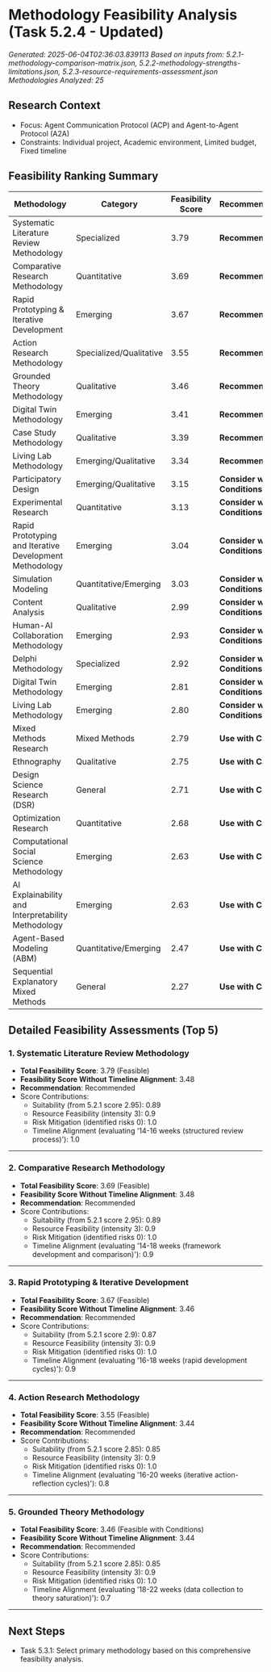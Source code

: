 # Methodology Feasibility Analysis (Task 5.2.4 - Updated)
*Generated: 2025-06-04T02:36:03.839113*
*Based on inputs from: 5.2.1-methodology-comparison-matrix.json, 5.2.2-methodology-strengths-limitations.json, 5.2.3-resource-requirements-assessment.json*
*Methodologies Analyzed: 25*

## Research Context
- Focus: Agent Communication Protocol (ACP) and Agent-to-Agent Protocol (A2A)
- Constraints: Individual project, Academic environment, Limited budget, Fixed timeline

## Feasibility Ranking Summary
| Methodology | Category | Feasibility Score | Recommendation |
|-------------|----------|-------------------|----------------|
| Systematic Literature Review Methodology | Specialized | 3.79 | **Recommended** |
| Comparative Research Methodology | Quantitative | 3.69 | **Recommended** |
| Rapid Prototyping & Iterative Development | Emerging | 3.67 | **Recommended** |
| Action Research Methodology | Specialized/Qualitative | 3.55 | **Recommended** |
| Grounded Theory Methodology | Qualitative | 3.46 | **Recommended** |
| Digital Twin Methodology | Emerging | 3.41 | **Recommended** |
| Case Study Methodology | Qualitative | 3.39 | **Recommended** |
| Living Lab Methodology | Emerging/Qualitative | 3.34 | **Recommended** |
| Participatory Design | Emerging/Qualitative | 3.15 | **Consider with Conditions** |
| Experimental Research | Quantitative | 3.13 | **Consider with Conditions** |
| Rapid Prototyping and Iterative Development Methodology | Emerging | 3.04 | **Consider with Conditions** |
| Simulation Modeling | Quantitative/Emerging | 3.03 | **Consider with Conditions** |
| Content Analysis | Qualitative | 2.99 | **Consider with Conditions** |
| Human-AI Collaboration Methodology | Emerging | 2.93 | **Consider with Conditions** |
| Delphi Methodology | Specialized | 2.92 | **Consider with Conditions** |
| Digital Twin Methodology | Emerging | 2.81 | **Consider with Conditions** |
| Living Lab Methodology | Emerging | 2.80 | **Consider with Conditions** |
| Mixed Methods Research | Mixed Methods | 2.79 | **Use with Caution** |
| Ethnography | Qualitative | 2.75 | **Use with Caution** |
| Design Science Research (DSR) | General | 2.71 | **Use with Caution** |
| Optimization Research | Quantitative | 2.68 | **Use with Caution** |
| Computational Social Science Methodology | Emerging | 2.63 | **Use with Caution** |
| AI Explainability and Interpretability Methodology | Emerging | 2.63 | **Use with Caution** |
| Agent-Based Modeling (ABM) | Quantitative/Emerging | 2.47 | **Use with Caution** |
| Sequential Explanatory Mixed Methods | General | 2.27 | **Use with Caution** |

## Detailed Feasibility Assessments (Top 5)
### 1. Systematic Literature Review Methodology
- **Total Feasibility Score**: 3.79 (Feasible)
- **Feasibility Score Without Timeline Alignment**: 3.48
- **Recommendation**: Recommended
- Score Contributions:
  - Suitability (from 5.2.1 score 2.95): 0.89
  - Resource Feasibility (intensity 3): 0.9
  - Risk Mitigation (identified risks 0): 1.0
  - Timeline Alignment (evaluating '14-16 weeks (structured review process)'): 1.0
---
### 2. Comparative Research Methodology
- **Total Feasibility Score**: 3.69 (Feasible)
- **Feasibility Score Without Timeline Alignment**: 3.48
- **Recommendation**: Recommended
- Score Contributions:
  - Suitability (from 5.2.1 score 2.95): 0.89
  - Resource Feasibility (intensity 3): 0.9
  - Risk Mitigation (identified risks 0): 1.0
  - Timeline Alignment (evaluating '14-18 weeks (framework development and comparison)'): 0.9
---
### 3. Rapid Prototyping & Iterative Development
- **Total Feasibility Score**: 3.67 (Feasible)
- **Feasibility Score Without Timeline Alignment**: 3.46
- **Recommendation**: Recommended
- Score Contributions:
  - Suitability (from 5.2.1 score 2.9): 0.87
  - Resource Feasibility (intensity 3): 0.9
  - Risk Mitigation (identified risks 0): 1.0
  - Timeline Alignment (evaluating '16-18 weeks (rapid development cycles)'): 0.9
---
### 4. Action Research Methodology
- **Total Feasibility Score**: 3.55 (Feasible)
- **Feasibility Score Without Timeline Alignment**: 3.44
- **Recommendation**: Recommended
- Score Contributions:
  - Suitability (from 5.2.1 score 2.85): 0.85
  - Resource Feasibility (intensity 3): 0.9
  - Risk Mitigation (identified risks 0): 1.0
  - Timeline Alignment (evaluating '16-20 weeks (iterative action-reflection cycles)'): 0.8
---
### 5. Grounded Theory Methodology
- **Total Feasibility Score**: 3.46 (Feasible with Conditions)
- **Feasibility Score Without Timeline Alignment**: 3.44
- **Recommendation**: Recommended
- Score Contributions:
  - Suitability (from 5.2.1 score 2.85): 0.85
  - Resource Feasibility (intensity 3): 0.9
  - Risk Mitigation (identified risks 0): 1.0
  - Timeline Alignment (evaluating '18-22 weeks (data collection to theory saturation)'): 0.7
---

## Next Steps
- Task 5.3.1: Select primary methodology based on this comprehensive feasibility analysis.

